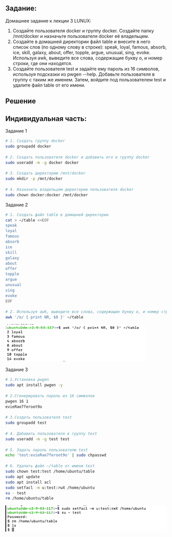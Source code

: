 ## Задание:
Домашнее задание к лекции 3 LUNUX:
1.  Создайте пользователя docker и группу docker. Создайте папку /mnt/docker и назначьте пользователя docker её владельцем.
2.  Создайте в домашней директории файл table и внесите в него список слов (по одному слову в строке): speak, loyal, famous, absorb, ice, skill, galaxy, about, offer, topple, argue, unusual, sing, evoke. Используя awk, выведите все слова, содержащие букву o, и номер строки, где они находятся.
3.  Создайте пользователя test и задайте ему пароль из 16 символов, используя подсказки из pwgen --help. Добавьте пользователя в группу с таким же именем. Затем, войдите под пользователем test и удалите файл table от его имени.

## Решение 
## Индивидуальная часть:
Задание 1
```bash
# 1. Создать группу docker
sudo groupadd docker

# 2. Создать пользователя docker и добавить его в группу docker
sudo useradd -m -g docker docker

# 3. Создать директорию /mnt/docker
sudo mkdir -p /mnt/docker

# 4. Назначить владельцем директории пользователя docker
sudo chown docker:docker /mnt/docker
```
Задание 2
```bash
# 1. Создать файл table в домашней директории
cat > ~/table <<EOF
speak
loyal
famous
absorb
ice
skill
galaxy
about
offer
topple
argue
unusual
sing
evoke
EOF

# 2. Используя awk, выведите все слова, содержащие букву o, и номер строки, где они находятся.
awk '/o/ { print NR, $0 }' ~/table
```
![alt text](image.png)

Задание 3
```bash
# 1.Установка pwgen
sudo apt install pwgen -y

# 2.Сгенерировать пароль из 16 символов
pwgen 16 1
evieRae7feroot9o

# 3.Создать пользователя test
sudo groupadd test

# 4. Добавить пользователя в группу test
sudo useradd -m -g test test

# 5. Задать пароль пользователю test
echo 'test:evieRae7feroot9o' | sudo chpasswd

# 6. Удалить файл ~/table от имени test
sudo chown test:test /home/ubuntu/table
sudo apt update
sudo apt install acl
sudo setfacl -m u:test:rwX /home/ubuntu
su - test
rm /home/ubuntu/table
```
![alt text](image-1.png)
